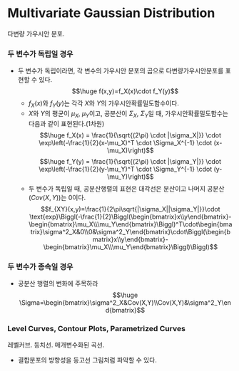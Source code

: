 # Multivariate Gaussian Distribution
다변량 가우시안 분포.
### 두 변수가 독립일 경우
- 두 변수가 독립이라면, 각 변수의 가우시안 분포의 곱으로 다변량가우시안분포를 표현할 수 있다.
 $$\huge f(x,y)=f_X(x)\cdot f_Y(y)$$
	- $f_X(x)$와 $f_Y(y)$는 각각 $X$와 $Y$의 가우시안확률밀도함수이다.
	- $X$와 $Y$의 평균이 $\mu_X$, $\mu_Y$이고, 공분산이 $\Sigma_X$, $\Sigma_Y$일 때, 가우시안확률밀도함수는 다음과 같이 표현된다.(1차원)
	$$\huge f_X(x) = \frac{1}{\sqrt{(2\pi) \cdot |\sigma_X|}} \cdot \exp\left(-\frac{1}{2}(x-\mu_X)^T \cdot \Sigma_X^{-1} \cdot (x-\mu_X)\right)$$
	$$\huge f_Y(y) = \frac{1}{\sqrt{(2\pi) \cdot |\sigma_Y|}} \cdot \exp\left(-\frac{1}{2}(y-\mu_Y)^T \cdot \Sigma_Y^{-1} \cdot (y-\mu_Y)\right)$$
	- 두 변수가 독립일 때, 공분산행렬의 표현은 대각선은 분산이고 나머지 공분산($Cov(X,Y)$)는 0이다.
$$f_{XY}(x,y)=\frac{1}{2\pi\sqrt{|\sigma_X||\sigma_Y|}}\cdot \text{exp}\Biggl(-\frac{1}{2}\Biggl(\begin{bmatrix}x\\y\end{bmatrix}-\begin{bmatrix}\mu_X\\\mu_Y\end{bmatrix}\Biggl)^T\cdot\begin{bmatrix}\sigma^2_X&0\\0&\sigma^2_Y\end{bmatrix}\cdot\Biggl(\begin{bmatrix}x\\y\end{bmatrix}-\begin{bmatrix}\mu_X\\\mu_Y\end{bmatrix}\Biggl)\Biggl)$$
### 두 변수가 종속일 경우
- 공분산 행렬의 변화에 주목하라
	 $$\huge \Sigma=\begin{bmatrix}\sigma^2_X&Cov(X,Y)\\Cov(X,Y)&\sigma^2_Y\end{bmatrix}$$
### Level Curves, Contour Plots, Parametrized Curves
레벨커브. 등치선. 매개변수화된 곡선.
- 결합분포의 방향성을 등고선 그림처럼 파악할 수 있다.